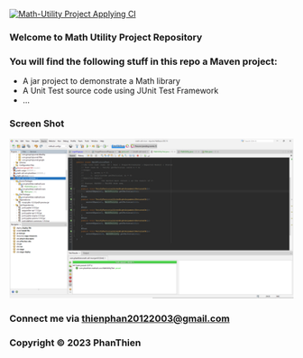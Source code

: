 
[![Math-Utility Project Applying CI](https://github.com/ttlihao/math-util-mvn/actions/workflows/maven.yml/badge.svg)](https://github.com/ttlihao/math-util-mvn/actions/workflows/maven.yml)

### Welcome to Math Utility Project Repository

### You will find the following stuff in this repo a Maven project:

* A jar project to demonstrate a Math library
* A Unit Test source code using JUnit Test Framework
* ...

### Screen Shot
![Screen Shot](https://github.com/ttlihao/math-util-mvn/blob/main/screenshot/Screenshot%202023-10-11%20162701.png)

### Connect me via thienphan20122003@gmail.com
### Copyright &#169; 2023 PhanThien

